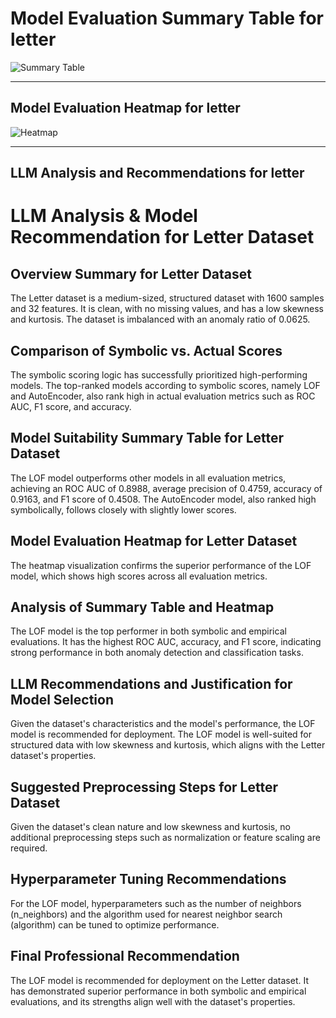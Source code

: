 # Model Evaluation Summary Table for letter

![Summary Table](file:////home/exouser/Downloads/UofACPCode/outputs/llm_outputs/letter_summary_table.png)

---

## Model Evaluation Heatmap for letter

![Heatmap](file:////home/exouser/Downloads/UofACPCode/outputs/llm_outputs/letter_rank_heatmap_sorted.png)

---

## LLM Analysis and Recommendations for letter

# LLM Analysis & Model Recommendation for Letter Dataset

## Overview Summary for Letter Dataset

The Letter dataset is a medium-sized, structured dataset with 1600 samples and 32 features. It is clean, with no missing values, and has a low skewness and kurtosis. The dataset is imbalanced with an anomaly ratio of 0.0625. 

## Comparison of Symbolic vs. Actual Scores

The symbolic scoring logic has successfully prioritized high-performing models. The top-ranked models according to symbolic scores, namely LOF and AutoEncoder, also rank high in actual evaluation metrics such as ROC AUC, F1 score, and accuracy. 

## Model Suitability Summary Table for Letter Dataset

The LOF model outperforms other models in all evaluation metrics, achieving an ROC AUC of 0.8988, average precision of 0.4759, accuracy of 0.9163, and F1 score of 0.4508. The AutoEncoder model, also ranked high symbolically, follows closely with slightly lower scores.

## Model Evaluation Heatmap for Letter Dataset

The heatmap visualization confirms the superior performance of the LOF model, which shows high scores across all evaluation metrics. 

## Analysis of Summary Table and Heatmap

The LOF model is the top performer in both symbolic and empirical evaluations. It has the highest ROC AUC, accuracy, and F1 score, indicating strong performance in both anomaly detection and classification tasks. 

## LLM Recommendations and Justification for Model Selection

Given the dataset's characteristics and the model's performance, the LOF model is recommended for deployment. The LOF model is well-suited for structured data with low skewness and kurtosis, which aligns with the Letter dataset's properties. 

## Suggested Preprocessing Steps for Letter Dataset

Given the dataset's clean nature and low skewness and kurtosis, no additional preprocessing steps such as normalization or feature scaling are required. 

## Hyperparameter Tuning Recommendations

For the LOF model, hyperparameters such as the number of neighbors (n_neighbors) and the algorithm used for nearest neighbor search (algorithm) can be tuned to optimize performance. 

## Final Professional Recommendation

The LOF model is recommended for deployment on the Letter dataset. It has demonstrated superior performance in both symbolic and empirical evaluations, and its strengths align well with the dataset's properties.